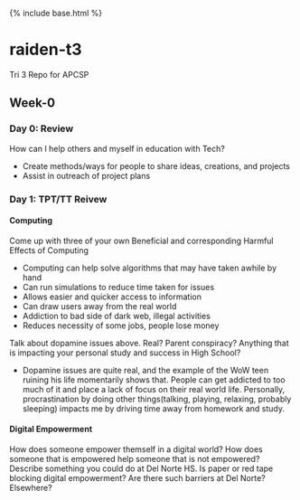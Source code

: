 {% include base.html %}

# raiden-t3
Tri 3 Repo for APCSP

## Week-0
### Day 0: Review
How can I help others and myself in education with Tech?
- Create methods/ways for people to share ideas, creations, and projects
- Assist in outreach of project plans
  
### Day 1: TPT/TT Reivew
#### Computing
Come up with three of your own Beneficial and corresponding Harmful Effects of Computing
- Computing can help solve algorithms that may have taken awhile by hand
- Can run simulations to reduce time taken for issues
- Allows easier and quicker access to information
- Can draw users away from the real world
- Addiction to bad side of dark web, illegal activities
- Reduces necessity of some jobs, people lose money

Talk about dopamine issues above. Real? Parent conspiracy? Anything that is impacting your personal study and success in High School?
- Dopamine issues are quite real, and the example of the WoW teen ruining his life momentarily shows that. People can get addicted to too much of it and place a lack of focus on their real world life. Personally, procrastination by doing other things(talking, playing, relaxing, probably sleeping) impacts me by driving time away from homework and study.

#### Digital Empowerment
How does someone empower themself in a digital world?
How does someone that is empowered help someone that is not empowered? Describe something you could do at Del Norte HS.
Is paper or red tape blocking digital empowerment? Are there such barriers at Del Norte? Elsewhere?
